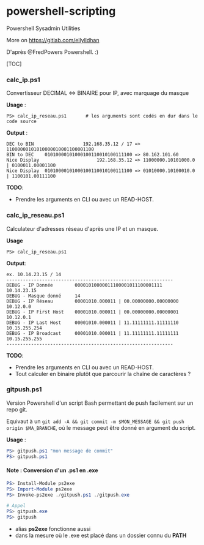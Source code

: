 # powershell-scripting
Powershell Sysadmin Utilities


More on https://gitlab.com/ellylldhan 


D'après @FredPowers Powershell.  :)

[TOC]

### calc_ip.ps1
Convertisseur DECIMAL <=> BINAIRE pour IP, avec marquage du masque

**Usage** : 

```
PS> calc_ip_reseau.ps1       # les arguments sont codés en dur dans le code source
```

**Output** :

```
DEC to BIN                  192.168.35.12 / 17 => 11000000101010000010001100001100
BIN to DEC    01010000101000100110010100111100 => 80.162.101.60
Nice Display                     192.168.35.12 => 11000000.10101000.0 | 0100011.00001100
Nice Display  01010000101000100110010100111100 => 01010000.10100010.0 | 1100101.00111100
```

**TODO**:

- Prendre les arguments en CLI ou avec un READ-HOST.

### calc_ip_reseau.ps1
Calculateur d'adresses réseau d'après une IP et un masque.

**Usage** 

```
PS> calc_ip_reseau.ps1
```

**Output**: 

```
ex. 10.14.23.15 / 14
-------------------------------------------------------------
DEBUG - IP Donnée        00001010000011100001011100001111         10.14.23.15
DEBUG - Masque donné     14
DEBUG - IP Réseau        00001010.000011 | 00.00000000.00000000   10.12.0.0
DEBUG - IP First Host    00001010.000011 | 00.00000000.00000001   10.12.0.1
DEBUG - IP Last Host     00001010.000011 | 11.11111111.11111110   10.15.255.254
DEBUG - IP Broadcast     00001010.000011 | 11.11111111.11111111   10.15.255.255
-------------------------------------------------------------
```

**TODO**:

- Prendre les arguments en CLI ou avec un READ-HOST.
- Tout calculer en binaire plutôt que parcourir la chaîne de caractères ?


### gitpush.ps1
Version Powershell d'un script Bash permettant de push facilement sur un repo git.

Equivaut à un `git add -A && git commit -m $MON_MESSAGE && git push origin $MA_BRANCHE`, où le message peut être donné en argument du script.

**Usage** : 

```ps1
PS> gitpush.ps1 "mon message de commit"
PS> gitpush.ps1                                 
``` 


#### Note : Conversion d'un .ps1 en .exe

```ps1
PS> Install-Module ps2exe 
PS> Import-Module ps2exe 
PS> Invoke-ps2exe ./gitpush.ps1 ./gitpush.exe
```
```ps1
# Appel 
PS> gitpush.exe 
PS> gitpush
```

- alias **ps2exe** fonctionne aussi
- dans la mesure où le .exe est placé dans un dossier connu du **PATH**
